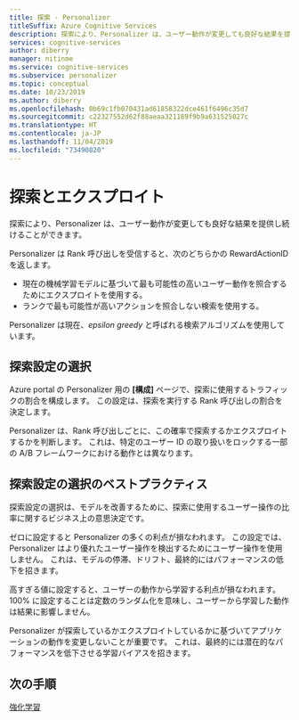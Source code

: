 ```yaml
---
title: 探索 - Personalizer
titleSuffix: Azure Cognitive Services
description: 探索により、Personalizer は、ユーザー動作が変更しても良好な結果を提供し続けることができます。 探索設定の選択は、モデルを改善するために、探索に使用するユーザー操作の比率に関するビジネス上の意思決定です。
services: cognitive-services
author: diberry
manager: nitinme
ms.service: cognitive-services
ms.subservice: personalizer
ms.topic: conceptual
ms.date: 10/23/2019
ms.author: diberry
ms.openlocfilehash: 0b69c1fb070431ad61858322dce461f6496c35d7
ms.sourcegitcommit: c22327552d62f88aeaa321189f9b9a631525027c
ms.translationtype: HT
ms.contentlocale: ja-JP
ms.lasthandoff: 11/04/2019
ms.locfileid: "73490820"
---
```

# <a name="exploration-and-exploitation"></a>探索とエクスプロイト

探索により、Personalizer は、ユーザー動作が変更しても良好な結果を提供し続けることができます。

Personalizer は Rank 呼び出しを受信すると、次のどちらかの RewardActionID を返します。
* 現在の機械学習モデルに基づいて最も可能性の高いユーザー動作を照合するためにエクスプロイトを使用する。
* ランクで最も可能性が高いアクションを照合しない検索を使用する。

Personalizer は現在、*epsilon greedy* と呼ばれる検索アルゴリズムを使用しています。 

## <a name="choosing-an-exploration-setting"></a>探索設定の選択

Azure portal の Personalizer 用の **[構成]** ページで、探索に使用するトラフィックの割合を構成します。 この設定は、探索を実行する Rank 呼び出しの割合を決定します。 

Personalizer は、Rank 呼び出しごとに、この確率で探索するかエクスプロイトするかを判断します。 これは、特定のユーザー ID の取り扱いをロックする一部の A/B フレームワークにおける動作とは異なります。

## <a name="best-practices-for-choosing-an-exploration-setting"></a>探索設定の選択のベストプラクティス

探索設定の選択は、モデルを改善するために、探索に使用するユーザー操作の比率に関するビジネス上の意思決定です。 

ゼロに設定すると Personalizer の多くの利点が損なわれます。 この設定では、Personalizer はより優れたユーザー操作を検出するためにユーザー操作を使用しません。 これは、モデルの停滞、ドリフト、最終的にはパフォーマンスの低下を招きます。

高すぎる値に設定すると、ユーザーの動作から学習する利点が損なわれます。 100% に設定することは定数のランダム化を意味し、ユーザーから学習した動作は結果に影響しません。

Personalizer が探索しているかエクスプロイトしているかに基づいてアプリケーションの動作を変更しないことが重要です。 これは、最終的には潜在的なパフォーマンスを低下させる学習バイアスを招きます。

## <a name="next-steps"></a>次の手順

[強化学習](concepts-reinforcement-learning.md) 